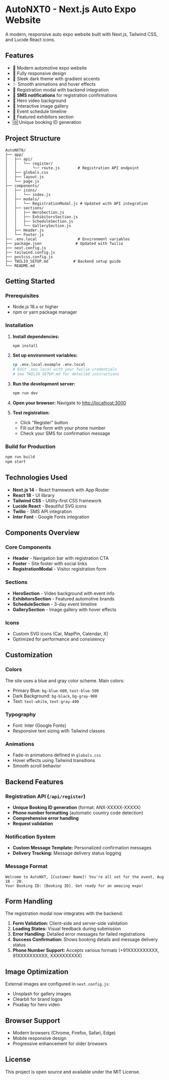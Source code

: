 # AutoNXT0 - Next.js Auto Expo Website

A modern, responsive auto expo website built with Next.js, Tailwind CSS, and Lucide React icons.

## Features

- 🚗 Modern automotive expo website
- 📱 Fully responsive design
- 🎨 Sleek dark theme with gradient accents
- ✨ Smooth animations and hover effects
- 📝 Registration modal with backend integration
- 💬 **SMS notifications** for registration confirmations
- 🎥 Hero video background
- 📸 Interactive image gallery
- 📅 Event schedule timeline
- 🏢 Featured exhibitors section
- 🆔 Unique booking ID generation

## Project Structure

```
AutoNXT0/
├── app/
│   ├── api/
│   │   └── register/
│   │       └── route.js        # Registration API endpoint
│   ├── globals.css
│   ├── layout.js
│   └── page.js
├── components/
│   ├── icons/
│   │   └── index.js
│   ├── modals/
│   │   └── RegistrationModal.js # Updated with API integration
│   ├── sections/
│   │   ├── HeroSection.js
│   │   ├── ExhibitorsSection.js
│   │   ├── ScheduleSection.js
│   │   └── GallerySection.js
│   ├── Header.js
│   └── Footer.js
├── .env.local                  # Environment variables
├── package.json               # Updated with Twilio
├── next.config.js
├── tailwind.config.js
├── postcss.config.js
├── TWILIO_SETUP.md           # Backend setup guide
└── README.md
```

## Getting Started

### Prerequisites

- Node.js 18.x or higher
- npm or yarn package manager

### Installation

1. **Install dependencies:**
   ```bash
   npm install
   ```

2. **Set up environment variables:**
   ```bash
   cp .env.local.example .env.local
   # Edit .env.local with your Twilio credentials
   # See TWILIO_SETUP.md for detailed instructions
   ```

3. **Run the development server:**
   ```bash
   npm run dev
   ```

4. **Open your browser:**
   Navigate to [http://localhost:3000](http://localhost:3000)

5. **Test registration:**
   - Click "Register" button
   - Fill out the form with your phone number
   - Check your SMS for confirmation message

### Build for Production

```bash
npm run build
npm start
```

## Technologies Used

- **Next.js 14** - React framework with App Router
- **React 18** - UI library
- **Tailwind CSS** - Utility-first CSS framework
- **Lucide React** - Beautiful SVG icons
- **Twilio** - SMS API integration
- **Inter Font** - Google Fonts integration

## Components Overview

### Core Components
- **Header** - Navigation bar with registration CTA
- **Footer** - Site footer with social links
- **RegistrationModal** - Visitor registration form

### Sections
- **HeroSection** - Video background with event info
- **ExhibitorsSection** - Featured automotive brands
- **ScheduleSection** - 3-day event timeline
- **GallerySection** - Image gallery with hover effects

### Icons
- Custom SVG icons (Car, MapPin, Calendar, X)
- Optimized for performance and consistency

## Customization

### Colors
The site uses a blue and gray color scheme. Main colors:
- Primary Blue: `bg-blue-600`, `text-blue-500`
- Dark Background: `bg-black`, `bg-gray-900`
- Text: `text-white`, `text-gray-400`

### Typography
- Font: Inter (Google Fonts)
- Responsive text sizing with Tailwind classes

### Animations
- Fade-in animations defined in `globals.css`
- Hover effects using Tailwind transitions
- Smooth scroll behavior

## Backend Features

### Registration API (`/api/register`)
- **Unique Booking ID generation** (format: ANX-XXXXX-XXXXX)
- **Phone number formatting** (automatic country code detection)
- **Comprehensive error handling**
- **Request validation**

### Notification System
- **Custom Message Template:** Personalized confirmation messages
- **Delivery Tracking:** Message delivery status logging

### Message Format
```
Welcome to AutoNXT, [Customer Name]! You're all set for the event, Aug 18 - 20. 
Your Booking ID: [Booking ID]. Get ready for an amazing expo!
```

## Form Handling

The registration modal now integrates with the backend:

1. **Form Validation:** Client-side and server-side validation
2. **Loading States:** Visual feedback during submission
3. **Error Handling:** Detailed error messages for failed registrations
4. **Success Confirmation:** Shows booking details and message delivery status
5. **Phone Number Support:** Accepts various formats (+91XXXXXXXXXX, 91XXXXXXXXXX, XXXXXXXXXX)

## Image Optimization

External images are configured in `next.config.js`:
- Unsplash for gallery images
- Clearbit for brand logos
- Pixabay for hero video

## Browser Support

- Modern browsers (Chrome, Firefox, Safari, Edge)
- Mobile responsive design
- Progressive enhancement for older browsers

## License

This project is open source and available under the MIT License.
